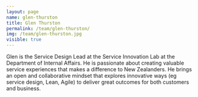 ```yaml
---
layout: page
name: glen-thurston
title: Glen Thurston
permalink: /team/glen-thurston/
img: /team/glen-thurston.jpg
visible: true
---
```


Glen is the Service Design Lead at the Service Innovation Lab at the Department of Internal Affairs. He is passionate about creating valuable service experiences that makes a difference to New Zealanders. He brings an open and collaborative mindset that explores innovative ways (eg service design, Lean, Agile) to deliver great outcomes for both customers and business.
